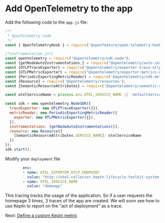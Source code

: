 #  Add OpenTelemetry to the app

Add the following code to the ``app.js`` file:

``` Javascript
/**
 * OpenTelemetry Code
 */
const { OpenTelemetryHook } = require('@openfeature/open-telemetry-hook');

/*instrumentation.js*/
const opentelemetry = require("@opentelemetry/sdk-node");
const {getNodeAutoInstrumentations,} = require("@opentelemetry/auto-instrumentations-node");
const {OTLPTraceExporter} = require("@opentelemetry/exporter-trace-otlp-grpc");
const {OTLPMetricExporter} = require("@opentelemetry/exporter-metrics-otlp-grpc");
const {PeriodicExportingMetricReader} = require('@opentelemetry/sdk-metrics');
const {Resource} = require('@opentelemetry/resources');
const {SemanticResourceAttributes} = require('@opentelemetry/semantic-conventions');

const otelServiceName = process.env.OTEL_SERVICE_NAME || 'defaultService'

const sdk = new opentelemetry.NodeSDK({
  traceExporter: new OTLPTraceExporter({}),
  metricReader: new PeriodicExportingMetricReader({
    exporter: new OTLPMetricExporter({}),
  }),
  instrumentations: [getNodeAutoInstrumentations()],
  resource: new Resource({
    [SemanticResourceAttributes.SERVICE_NAME]: otelServiceName
  })  
});
sdk.start();
```

Modify your ``deployment`` file 

```yaml
        env:
        - name: OTEL_EXPORTER_OTLP_ENDPOINT
          value: "http://otel-collector.keptn-lifecycle-toolkit-system:4317"     
        - name: OTEL_SERVICE_NAME
          value: "demoapp"
```

This tracing tracks the usage of the application.
So if a user requests the homepage 3 times,
3 traces of the app are created.
We will soon see how to use Keptn
to report on the "act of deployment" as a trace.

Next: [Define a custom Keptn metric](kmetrics.md)

